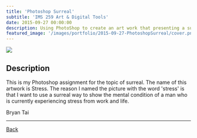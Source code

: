 ```yaml
---
title: 'Photoshop Surreal'
subtitle: 'IMS 259 Art & Digital Tools'
date: 2015-09-27 00:00:00
description: Using PhotoShop to create an art work that presenting a surreal topic.
featured_image: '/images/portfolio/2015-09-27-PhotoshopSurreal/cover.png'
---
```


![](/images/portfolio/2015-09-27-PhotoshopSurreal/artwork.png)

## Description

This is my Photoshop assignment for the topic of surreal.  The name of this artwork is Stress. The reason I named the picture with the word 'stress' is that I want to use a surreal way to show the mental condition of a man who is currently experiencing stress from work and life.

Bryan Tai                                                                                 

---

<div class="wrap">

<a href="/portfolio/index.html" class="button button--large">Back</a>

</div>
